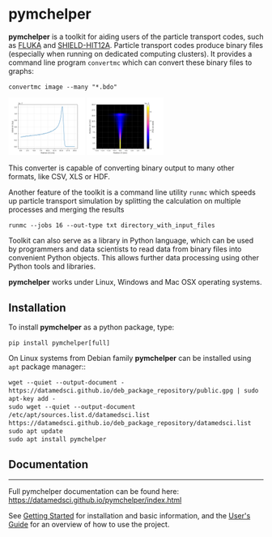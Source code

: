 # pymchelper

**pymchelper** is a toolkit for aiding users of the particle transport codes, such as [FLUKA](http://fluka.cern/) and [SHIELD-HIT12A](https://shieldhit.org/).
Particle transport codes produce binary files (especially when running on dedicated computing clusters).
It provides a command line program `convertmc` which can convert these binary files to graphs:

```
convertmc image --many "*.bdo"
```

<p float="left">
  <img src="/docs/default_1d.png" width="30%" />
  <img src="/docs/default_2d.png" width="30%" /> 
</p>

This converter is capable of converting binary output to many other formats, like CSV, XLS or HDF.

Another feature of the toolkit is a command line utility `runmc` which speeds up particle transport simulation by splitting the calculation on multiple processes and merging the results

```
runmc --jobs 16 --out-type txt directory_with_input_files
```

Toolkit can also serve as a library in Python language, which can be used by programmers and data scientists to read data from binary files into convenient Python objects. This allows further data processing using other Python tools and libraries.

**pymchelper** works under Linux, Windows and Mac OSX operating systems.

## Installation

To install **pymchelper** as a python package, type:

```
pip install pymchelper[full]
```

On Linux systems from Debian family **pymchelper** can be installed using `apt` package manager::

```
wget --quiet --output-document - https://datamedsci.github.io/deb_package_repository/public.gpg | sudo apt-key add -
sudo wget --quiet --output-document /etc/apt/sources.list.d/datamedsci.list https://datamedsci.github.io/deb_package_repository/datamedsci.list
sudo apt update
sudo apt install pymchelper
```

## Documentation

---

 Full pymchelper documentation can be found here: https://datamedsci.github.io/pymchelper/index.html

See [Getting Started](https://datamedsci.github.io/pymchelper/getting_started.html) for installation and basic information, and the [User&#39;s Guide](https://datamedsci.github.io/pymchelper/user_guide.html) for an overview of how to use the project.
